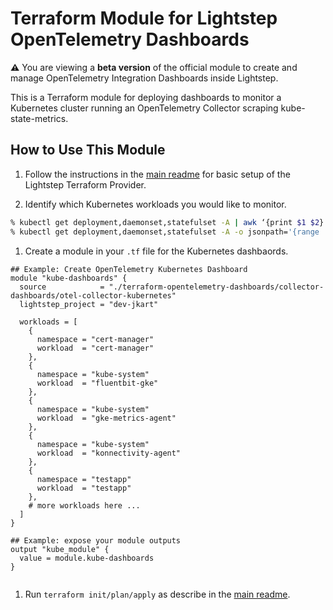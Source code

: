 # Terraform Module for Lightstep OpenTelemetry Dashboards

**:warning:** You are viewing a **beta version** of the official
module to create and manage OpenTelemetry Integration Dashboards inside Lightstep.

This is a Terraform module for deploying dashboards to monitor a Kubernetes cluster running an OpenTelemetry Collector scraping kube-state-metrics.


## How to Use This Module

1. Follow the instructions in the [main readme](https://github.com/lightstep/terraform-opentelemetry-dashboards) for basic setup of the Lightstep Terraform Provider.

1. Identify which Kubernetes workloads you would like to monitor.
```bash
% kubectl get deployment,daemonset,statefulset -A | awk ‘{print $1 $2}’
% kubectl get deployment,daemonset,statefulset -A -o jsonpath='{range .items[*]}namespace:{@.metadata.namespace} workload:{@.metadata.name}{"\n"}{end}'
```
1. Create a module in your `.tf` file for the Kubernetes dashbaords.

```
## Example: Create OpenTelemetry Kubernetes Dashboard
module "kube-dashboards" {
  source            = "./terraform-opentelemetry-dashboards/collector-dashboards/otel-collector-kubernetes"
  lightstep_project = "dev-jkart"

  workloads = [
    {
      namespace = "cert-manager"
      workload  = "cert-manager"
    },
    {
      namespace = "kube-system"
      workload  = "fluentbit-gke"
    },
    {
      namespace = "kube-system"
      workload  = "gke-metrics-agent"
    },
    {
      namespace = "kube-system"
      workload  = "konnectivity-agent"
    },
    {
      namespace = "testapp"
      workload  = "testapp"
    },
    # more workloads here ...
  ]
}

## Example: expose your module outputs
output "kube_module" {
  value = module.kube-dashboards
}


```

1. Run `terraform init/plan/apply` as describe in the [main readme](https://github.com/lightstep/terraform-opentelemetry-dashboards).

